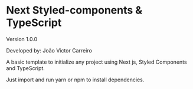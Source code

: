 # Next Styled-components & TypeScript

Version 1.0.0

Developed by: João Victor Carreiro

A basic template to initialize any project using Next js, Styled Components and TypeScript.

Just import and run yarn or npm to install dependencies.